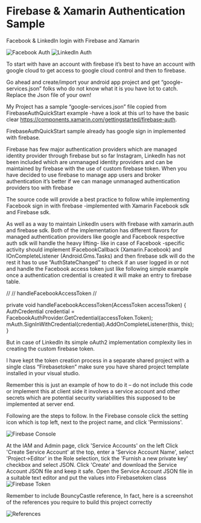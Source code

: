 # Firebase & Xamarin Authentication Sample
Facebook &amp; LinkedIn login with Firebase and Xamarin

![Facebook Auth](https://www.codeproject.com/KB/android/1205582/AAEAAQAAAAAAAA1oAAAAJGRiZjVlMjhjLTU5OTYtNGE3OS04MjRjLWVmOWI0NDg3NTcxNQ.png)
![LinkedIn Auth](https://www.codeproject.com/KB/android/1205582/AAEAAQAAAAAAAAtMAAAAJGUxMTZhMjZkLTBmMTgtNGEwMC1hZTU1LThmOWNmYjlkZjZlMg.png)

To start with have an account with firebase it’s best to have an account with google cloud to get access to google cloud control and then to firebase.

Go ahead and create/import your android app project and get “google-services.json” folks who do not know what it is you have lot to catch. Replace the Json file of your own! 

My Project has a sample “google-services.json” file copied from FirebaseAuthQuickStart example -have a look at this url to have the basic clear https://components.xamarin.com/gettingstarted/firebase-auth.

FirebaseAuthQuickStart  sample already has  google sign in implemented with firebase.

Firebase has few major authentication providers which are managed identity provider through firebase but so far Instagram, LinkedIn has not been included which are unmanaged identity providers and can be maintained by firebase with the use of custom firebase token.
When you have decided to use firebase to manage app users and broker authentication it’s better if we can manage unmanaged authentication providers too with firebase

The source code will provide a best practice to follow while implementing Facebook sign in with firebase -implemented with Xamarin Facebook sdk and Firebase sdk.

As well as a way to maintain LinkedIn users with firebase with xamarin.auth and firebase sdk.
Both of the implementation has different flavors for managed authentication providers like google and Facebook respective auth sdk will handle the heavy lifting- like in case of Facebook -specific activity should implement IFacebookCallback (Xamarin.Facebook) and IOnCompleteListener (Android.Gms.Tasks) and then firebase sdk will do the rest it has to use “AuthStateChanged” to check if an user logged in or not and handle the Facebook access token just like following simple example once a authentication credential is created it will make an entry to firebase table.

//
// handleFacebookAccessToken
//

private void handleFacebookAccessToken(AccessToken accessToken)
{
    AuthCredential credential = FacebookAuthProvider.GetCredential(accessToken.Token);
    mAuth.SignInWithCredential(credential).AddOnCompleteListener(this, this);
}

But in case of LinkedIn its simple oAuth2 implementation complexity lies in creating the custom firebase token.

I have kept the token creation process in a separate shared project with a single class “Firebasetoken” make sure you have shared project template installed in your visual studio.

Remember this is just an example of how to do it – do not include this code or implement this at client side it involves a service account and other secrets which are potential security variabilities this supposed to be implemented at server end.

Following are the steps to follow.
In the Firebase console click the setting icon which is top left, next to the project name, and click 'Permissions'.

![Firebase Console](https://www.codeproject.com/KB/android/1205582/AAEAAQAAAAAAAApRAAAAJDdjZmE1ZTFmLWNhODAtNDNmNi04ZTBlLTU2YzQ4YTY4YjRlOA.png")

At the IAM and Admin page, click 'Service Accounts' on the left
Click 'Create Service Account' at the top, enter a 'Service Account Name', select 'Project->Editor' in the Role selection, tick the 'Furnish a new private key' checkbox and select JSON.
Click 'Create' and download the Service Account JSON file and keep it safe.
Open the Service Account JSON file in a suitable text editor and put the values into Firebasetoken class
![Firebase Token](https://www.codeproject.com/KB/android/1205582/AAEAAQAAAAAAAAz1AAAAJDU3MTZiNTkxLWM5ZGYtNDZhNS1hMDE4LWZjMWU2NmE2MzdjMg.png)

Remember to include BouncyCastle reference, In fact, here is a screenshot of the references you require to build this project correctly 

![References](https://www.codeproject.com/KB/android/1205582/AAEAAQAAAAAAAAw3AAAAJGUwNjdmOTJiLTQ1MmYtNDk4ZS05MmU2LTBlNDlkOWViYWVkMw.png)
